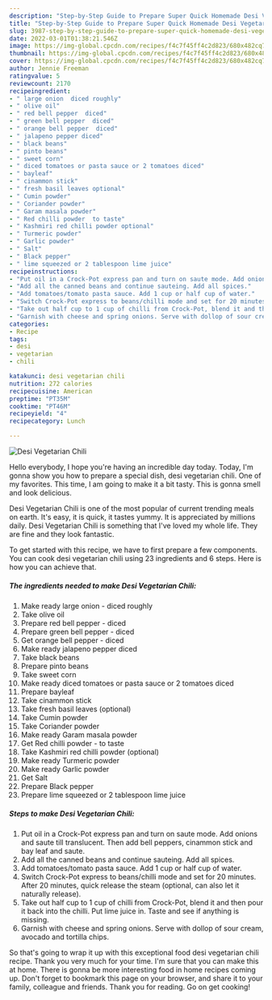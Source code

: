 ```yaml
---
description: "Step-by-Step Guide to Prepare Super Quick Homemade Desi Vegetarian Chili"
title: "Step-by-Step Guide to Prepare Super Quick Homemade Desi Vegetarian Chili"
slug: 3987-step-by-step-guide-to-prepare-super-quick-homemade-desi-vegetarian-chili
date: 2022-03-01T01:38:21.546Z
image: https://img-global.cpcdn.com/recipes/f4c7f45ff4c2d823/680x482cq70/desi-vegetarian-chili-recipe-main-photo.jpg
thumbnail: https://img-global.cpcdn.com/recipes/f4c7f45ff4c2d823/680x482cq70/desi-vegetarian-chili-recipe-main-photo.jpg
cover: https://img-global.cpcdn.com/recipes/f4c7f45ff4c2d823/680x482cq70/desi-vegetarian-chili-recipe-main-photo.jpg
author: Jennie Freeman
ratingvalue: 5
reviewcount: 2170
recipeingredient:
- " large onion  diced roughly"
- " olive oil"
- " red bell pepper  diced"
- " green bell pepper  diced"
- " orange bell pepper  diced"
- " jalapeno pepper diced"
- " black beans"
- " pinto beans"
- " sweet corn"
- " diced tomatoes or pasta sauce or 2 tomatoes diced"
- " bayleaf"
- " cinammon stick"
- " fresh basil leaves optional"
- " Cumin powder"
- " Coriander powder"
- " Garam masala powder"
- " Red chilli powder  to taste"
- " Kashmiri red chilli powder optional"
- " Turmeric powder"
- " Garlic powder"
- " Salt"
- " Black pepper"
- " lime squeezed or 2 tablespoon lime juice"
recipeinstructions:
- "Put oil in a Crock-Pot express pan and turn on saute mode. Add onions and saute till translucent. Then add bell peppers, cinammon stick and bay leaf and saute."
- "Add all the canned beans and continue sauteing. Add all spices."
- "Add tomatoes/tomato pasta sauce. Add 1 cup or half cup of water."
- "Switch Crock-Pot express to beans/chilli mode and set for 20 minutes. After 20 minutes, quick release the steam (optional, can also let it naturally release)."
- "Take out half cup to 1 cup of chilli from Crock-Pot, blend it and then pour it back into the chilli. Put lime juice in. Taste and see if anything is missing."
- "Garnish with cheese and spring onions. Serve with dollop of sour cream, avocado and tortilla chips."
categories:
- Recipe
tags:
- desi
- vegetarian
- chili

katakunci: desi vegetarian chili 
nutrition: 272 calories
recipecuisine: American
preptime: "PT35M"
cooktime: "PT46M"
recipeyield: "4"
recipecategory: Lunch

---
```



![Desi Vegetarian Chili](https://img-global.cpcdn.com/recipes/f4c7f45ff4c2d823/680x482cq70/desi-vegetarian-chili-recipe-main-photo.jpg)

Hello everybody, I hope you're having an incredible day today. Today, I'm gonna show you how to prepare a special dish, desi vegetarian chili. One of my favorites. This time, I am going to make it a bit tasty. This is gonna smell and look delicious.

Desi Vegetarian Chili is one of the most popular of current trending meals on earth. It's easy, it is quick, it tastes yummy. It is appreciated by millions daily. Desi Vegetarian Chili is something that I've loved my whole life. They are fine and they look fantastic.




To get started with this recipe, we have to first prepare a few components. You can cook desi vegetarian chili using 23 ingredients and 6 steps. Here is how you can achieve that.

<!--inarticleads1-->

##### The ingredients needed to make Desi Vegetarian Chili:

1. Make ready  large onion - diced roughly
1. Take  olive oil
1. Prepare  red bell pepper - diced
1. Prepare  green bell pepper - diced
1. Get  orange bell pepper - diced
1. Make ready  jalapeno pepper diced
1. Take  black beans
1. Prepare  pinto beans
1. Take  sweet corn
1. Make ready  diced tomatoes or pasta sauce or 2 tomatoes diced
1. Prepare  bayleaf
1. Take  cinammon stick
1. Take  fresh basil leaves (optional)
1. Take  Cumin powder
1. Take  Coriander powder
1. Make ready  Garam masala powder
1. Get  Red chilli powder - to taste
1. Take  Kashmiri red chilli powder (optional)
1. Make ready  Turmeric powder
1. Make ready  Garlic powder
1. Get  Salt
1. Prepare  Black pepper
1. Prepare  lime squeezed or 2 tablespoon lime juice




<!--inarticleads2-->

##### Steps to make Desi Vegetarian Chili:

1. Put oil in a Crock-Pot express pan and turn on saute mode. Add onions and saute till translucent. Then add bell peppers, cinammon stick and bay leaf and saute.
1. Add all the canned beans and continue sauteing. Add all spices.
1. Add tomatoes/tomato pasta sauce. Add 1 cup or half cup of water.
1. Switch Crock-Pot express to beans/chilli mode and set for 20 minutes. After 20 minutes, quick release the steam (optional, can also let it naturally release).
1. Take out half cup to 1 cup of chilli from Crock-Pot, blend it and then pour it back into the chilli. Put lime juice in. Taste and see if anything is missing.
1. Garnish with cheese and spring onions. Serve with dollop of sour cream, avocado and tortilla chips.




So that's going to wrap it up with this exceptional food desi vegetarian chili recipe. Thank you very much for your time. I'm sure that you can make this at home. There is gonna be more interesting food in home recipes coming up. Don't forget to bookmark this page on your browser, and share it to your family, colleague and friends. Thank you for reading. Go on get cooking!
